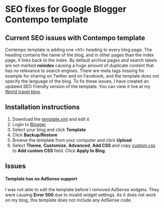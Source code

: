 # SEO fixes for Google Blogger Contempo template
## Current SEO issues with Contempo template
Contempo template is adding one \<h1> heading to every blog page. The heading contains the name of the blog, and in other pages than the
index page, it links back to the index. By default archive pages and search labels are not marked **noindex** causing a huge amount of duplicate content that has no relevance to search engines. There are meta tags missing for example for sharing on Twitter and on Facebook, and the template does not specify the language of the blog.
To fix these issues, I have created an updated SEO friendly version of the template. You can view it live at my <a href="http://www.travel-blog.2globalnomads.info/">World travel blog</a>.
## Installation instructions
1. Download the [template.xml](template.xml) and edit it
2. Login to [Blogger](https://www.blogger.com)
3. Select your blog and click **Template**
4. Click **Backup/Restore**
5. Browse the template from your computer and click **Upload**
6. Select **Theme**, **Customize**, **Advanced**, **Add CSS** and copy [custom.css](custom.css) to **Add custom CSS** field. Click **Apply to Blog**. 
## Issues
#### Template has no AdSense support
I was not able to edit the template before I removed AdSense widgets. They were causing **Error 500** due to invalid widget settings. As it does not work on my blog, this template does not include any AdSense code.
